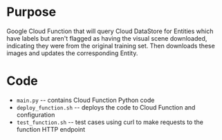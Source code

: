 # Purpose
Google Cloud Function that will query Cloud DataStore for Entities which have labels but aren't flagged as having the visual scene downloaded, indicating they were from the original training set. Then downloads these images and updates the corresponding Entity.

# Code
* `main.py` -- contains Cloud Function Python code
* `deploy_function.sh` -- deploys the code to Cloud Function and configuration
* `test_function.sh` -- test cases using curl to make requests to the function HTTP endpoint
